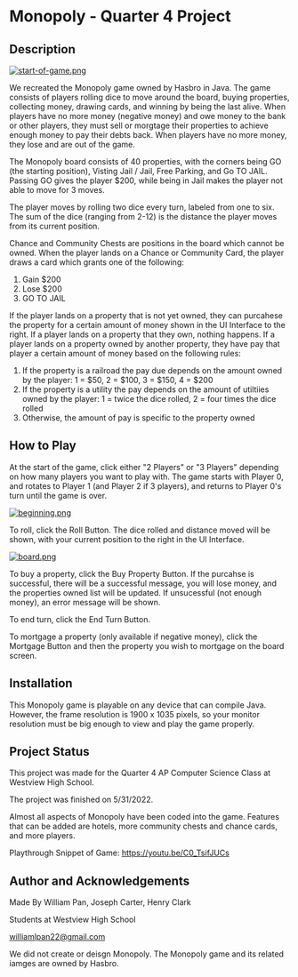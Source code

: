 # Monopoly - Quarter 4 Project

## Description

[![start-of-game.png](https://i.postimg.cc/Sxp0ZPGf/start-of-game.png)](https://postimg.cc/mtV6k8JP)

We recreated the Monopoly game owned by Hasbro in Java. The game consists of players rolling dice to move around the board, buying properties, collecting money, drawing cards, and winning by being the last alive. When players have no more money (negative money) and owe money to the bank or other players, they must sell or morgtage their properties to achieve enough money to pay their debts back. When players have no more money, they lose and are out of the game. 

The Monopoly board consists of 40 properties, with the corners being GO (the starting position), Visting Jail / Jail, Free Parking, and Go TO JAIL. Passing GO gives the player $200, while being in Jail makes the player not able to move for 3 moves. 

The player moves by rolling two dice every turn, labeled from one to six. The sum of the dice (ranging from 2-12) is the distance the player moves from its current position. 

Chance and Community Chests are positions in the board which cannot be owned. When the player lands on a Chance or Community Card, the player draws a card which grants one of the following: 

1) Gain $200
2) Lose $200 
3) GO TO JAIL

If the player lands on a property that is not yet owned, they can purcahese the property for a certain amount of money shown in the UI Interface to the right. If a player lands on a property that they own, nothing happens. If a player lands on a property owned by another property, they have pay that player a certain amount of money based on the following rules: 

1) If the property is a railroad the pay due depends on the amount owned by the player: 1 = $50, 2 = $100, 3 = $150, 4 = $200
2) If the property is a utility the pay depends on the amount of utiltiies owned by the player: 1 = twice the dice rolled, 2 = four times the dice rolled
3) Otherwise, the amount of pay is specific to the property owned

## How to Play

At the start of the game, click either "2 Players" or "3 Players" depending on how many players you want to play with. The game starts with Player 0, and rotates to Player 1 (and Player 2 if 3 players), and returns to Player 0's turn until the game is over. 

[![beginning.png](https://i.postimg.cc/sgx97jkB/beginning.png)](https://postimg.cc/9D37jhFV)

To roll, click the Roll Button. The dice rolled and distance moved will be shown, with your current position to the right in the UI Interface. 

[![board.png](https://i.postimg.cc/XYK3KW9b/board.png)](https://postimg.cc/TKPZGZk7)

To buy a property, click the Buy Property Button. If the purcahse is successful, there will be a successful message, you will lose money, and the properties owned list will be updated. If unsucessful (not enough money), an error message will be shown. 

To end turn, click the End Turn Button. 

To mortgage a property (only available if negative money), click the Mortgage Button and then the property you wish to mortgage on the board screen. 

## Installation

This Monopoly game is playable on any device that can compile Java. However, the frame resolution is 1900 x 1035 pixels, so your monitor resolution must be big enough to view and play the game properly. 

## Project Status 

This project was made for the Quarter 4 AP Computer Science Class at Westview High School. 

The project was finished on 5/31/2022. 

Almost all aspects of Monopoly have been coded into the game. Features that can be added are hotels, more community chests and chance cards, and more players. 

Playthrough Snippet of Game: https://youtu.be/C0_TsifJUCs

## Author and Acknowledgements

Made By William Pan, Joseph Carter, Henry Clark

Students at Westview High School 

williamlpan22@gmail.com

We did not create or deisgn Monopoly. The Monopoly game and its related iamges are owned by Hasbro.
